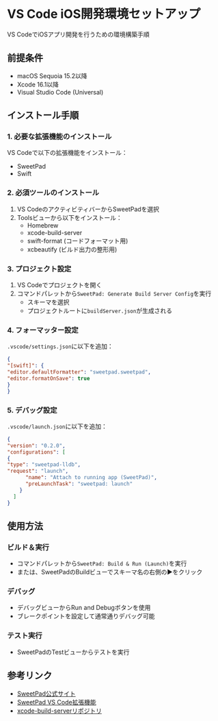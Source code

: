 # VS Code iOS開発環境セットアップ

VS CodeでiOSアプリ開発を行うための環境構築手順

## 前提条件

- macOS Sequoia 15.2以降
- Xcode 16.1以降
- Visual Studio Code (Universal)

## インストール手順

### 1. 必要な拡張機能のインストール

VS Codeで以下の拡張機能をインストール：

- SweetPad
- Swift

### 2. 必須ツールのインストール

1. VS CodeのアクティビティバーからSweetPadを選択
2. Toolsビューから以下をインストール：
   - Homebrew
   - xcode-build-server
   - swift-format (コードフォーマット用)
   - xcbeautify (ビルド出力の整形用)

### 3. プロジェクト設定

1. VS Codeでプロジェクトを開く
1. コマンドパレットから`SweetPad: Generate Build Server Config`を実行
   - スキーマを選択
   - プロジェクトルートに`buildServer.json`が生成される

### 4. フォーマッター設定

`.vscode/settings.json`に以下を追加：

```json
{
"[swift]": {
"editor.defaultFormatter": "sweetpad.sweetpad",
"editor.formatOnSave": true
}
}
```

### 5. デバッグ設定

`.vscode/launch.json`に以下を追加：

```json
{
"version": "0.2.0",
"configurations": [
{
"type": "sweetpad-lldb",
"request": "launch",
      "name": "Attach to running app (SweetPad)",
      "preLaunchTask": "sweetpad: launch"
    }
  ]
}
```

## 使用方法

### ビルド＆実行

- コマンドパレットから`SweetPad: Build & Run (Launch)`を実行
- または、SweetPadのBuildビューでスキーマ名の右側の▶️をクリック

### デバッグ

- デバッグビューからRun and Debugボタンを使用
- ブレークポイントを設定して通常通りデバッグ可能

### テスト実行

- SweetPadのTestビューからテストを実行

## 参考リンク

- [SweetPad公式サイト](https://sweetpad.hyzyla.dev)
- [SweetPad VS Code拡張機能](https://marketplace.visualstudio.com/items?itemName=SweetPad.sweetpad)
- [xcode-build-serverリポジトリ](https://github.com/SolaWing/xcode-build-server)
